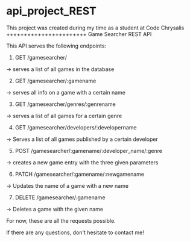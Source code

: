 # api_project_REST

This project was created during my time as a student at Code Chrysalis
+++++++++++++++++++++++
Game Searcher REST API

This API serves the following endpoints:



1) GET /gamesearcher/

-> serves a list of all games in the database


2) GET /gamesearcher/:gamename

-> serves all info on a game with a certain name


3) GET /gamesearcher/genres/:genrename

-> serves a list of all games for a certain genre


4) GET /gamesearcher/developers/:developername

 -> Serves a list of all games published by a certain developer


5) POST /gamesearcher/:gamename/:developer_name/:genre

-> creates a new game entry with the three given parameters


6) PATCH /gamesearcher/:gamename/:newgamename

-> Updates the name of a game with a new name


7) DELETE /gamesearcher/:gamename

-> Deletes a game with the given name


For now, these are all the requests possible. 

If there are any questions, don't hesitate to contact me!






